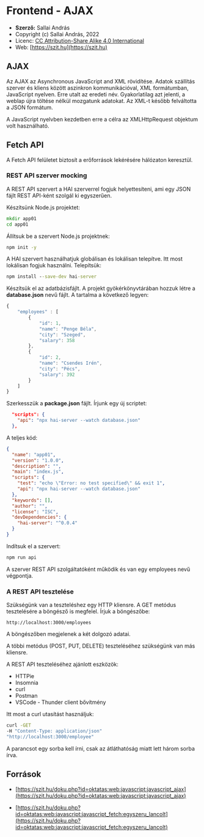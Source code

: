 # Frontend - AJAX

* **Szerző:** Sallai András
* Copyright (c) Sallai András, 2022
* Licenc: [CC Attribution-Share Alike 4.0 International](https://creativecommons.org/licenses/by-sa/4.0/)
* Web: [https://szit.hu](https://szit.hu)

## AJAX

Az AJAX az Asynchronous JavaScript and XML  rövidítése. Adatok szállítás szerver és kliens között aszinkron kommunikációval, XML formátumban, JavaScript nyelven. Erre utalt az eredeti név. Gyakorlatilag azt jelenti, a weblap újra töltése nélkül mozgatunk adatokat. Az XML-t később felváltotta a JSON formátum.

A JavaScript nyelvben kezdetben erre a célra az XMLHttpRequest objektum volt használható.

## Fetch API

A Fetch API felületet biztosít a erőforrások lekérésére hálózaton keresztül.

### REST API szerver mocking

A REST API szervert a HAI szerverrel fogjuk helyettesíteni, ami egy JSON fájlt REST API-ként szolgál ki egyszerűen.

Készítsünk Node.js projektet:

```cmd
mkdir app01
cd app01
```

Állítsuk be a szervert Node.js projektnek:

```cmd
npm init -y
```

A HAI szervert használhatjuk globálisan és lokálisan telepítve. Itt most lokálisan fogjuk használni. Telepítsük:

```cmd
npm install --save-dev hai-server
```

Készítsük el az adatbázisfájlt. A projekt gyökérkönyvtárában hozzuk létre a **database.json** nevű fájlt. A tartalma a következő legyen:

```javascript
{
    "employees" : [
        {
            "id": 1,
            "name": "Penge Béla",
            "city": "Szeged",
            "salary": 358
        },
        {
            "id": 2,
            "name": "Csendes Irén",
            "city": "Pécs",
            "salary": 392
        }
    ]
}
```

Szerkesszük a **package.json** fájlt. Írjunk egy új scriptet:

```json
  "scripts": {
    "api": "npx hai-server --watch database.json"
  },
```

A teljes kód:

```json
{
  "name": "app01",
  "version": "1.0.0",
  "description": "",
  "main": "index.js",
  "scripts": {
    "test": "echo \"Error: no test specified\" && exit 1",
    "api": "npx hai-server --watch database.json"
  },
  "keywords": [],
  "author": "",
  "license": "ISC",
  "devDependencies": {
    "hai-server": "^0.0.4"
  }
}

```

Indítsuk el a szervert:

```cmd
npm run api
```

A szerver REST API szolgáltatóként működik és van egy employees nevű végpontja.

### A REST API tesztelése

Szükségünk van a teszteléshez egy HTTP kliensre. A GET metódus tesztelésére a böngésző is megfelel. Írjuk a böngészőbe:

```url
http://localhost:3000/employees
```

A böngészőben megjelenek a két dolgozó adatai.

A többi metódus (POST, PUT, DELETE) teszteléséhez szükségünk van más kliensre.

A REST API teszteléséhez ajánlott eszközök:

* HTTPie
* Insomnia
* curl
* Postman
* VSCode - Thunder client bővítmény

Itt most a curl utasítást használjuk:

```cmd
curl -GET 
-H "Content-Type: application/json" 
"http://localhost:3000/employee"
```

A parancsot egy sorba kell írni, csak az átláthatóság miatt lett három sorba írva.

## Források

* [https://szit.hu/doku.php?id=oktatas:web:javascript:javascript_ajax](https://szit.hu/doku.php?id=oktatas:web:javascript:javascript_ajax)

* [https://szit.hu/doku.php?id=oktatas:web:javascript:javascript_fetch:egyszeru_lancolt](https://szit.hu/doku.php?id=oktatas:web:javascript:javascript_fetch:egyszeru_lancolt)
